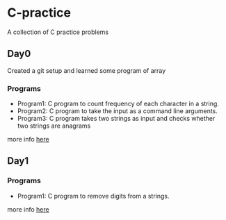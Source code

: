 # C-practice #
A collection of C practice problems

## Day0 ##
Created a git setup and learned some program of array

### Programs ###
- Program1: C program to count frequency of each character in a string.
- Program2: C program to take the input as a command line arguments.
- Program3: C program takes two strings as input and checks whether two strings are anagrams

more info [here](Day0/Day0.md)

## Day1 ##

### Programs ###
- Program1: C program to remove digits from a strings.

more info [here](Day1/Day1.md)
